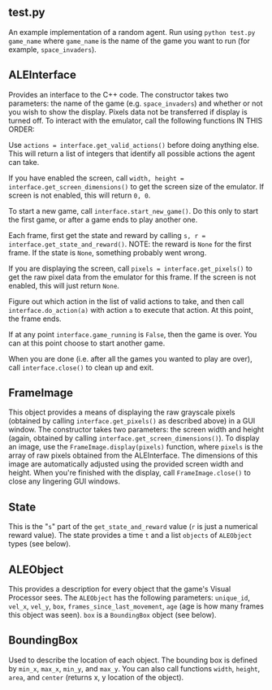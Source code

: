 test.py
----------
An example implementation of a random agent. Run using `python test.py game_name` where `game_name` is the name of the game you want to run (for example, `space_invaders`).

ALEInterface
----------
Provides an interface to the C++ code. The constructor takes two parameters: the name of the game (e.g. `space_invaders`) and whether or not you wish to show the display. Pixels data not be transferred if display is turned off. To interact with the emulator, call the following functions IN THIS ORDER:

Use `actions = interface.get_valid_actions()` before doing anything else. This will return a list of integers that identify all possible actions the agent can take.

If you have enabled the screen, call `width, height = interface.get_screen_dimensions()` to get the screen size of the emulator. If screen is not enabled, this will return `0, 0`.

To start a new game, call `interface.start_new_game()`. Do this only to start the first game, or after a game ends to play another one.

Each frame, first get the state and reward by calling `s, r = interface.get_state_and_reward()`. NOTE: the reward is `None` for the first frame. If the state is `None`, something probably went wrong.

If you are displaying the screen, call `pixels = interface.get_pixels()` to get the raw pixel data from the emulator for this frame. If the screen is not enabled, this will just return `None`.

Figure out which action in the list of valid actions to take, and then call `interface.do_action(a)` with action `a` to execute that action. At this point, the frame ends.

If at any point `interface.game_running` is `False`, then the game is over. You can at this point choose to start another game.

When you are done (i.e. after all the games you wanted to play are over), call `interface.close()` to clean up and exit.

FrameImage
----------
This object provides a means of displaying the raw grayscale pixels (obtained by calling `interface.get_pixels()` as described above) in a GUI window. The constructor takes two parameters: the screen width and height (again, obtained by calling `interface.get_screen_dimensions()`). To display an image, use the `FrameImage.display(pixels)` function, where `pixels` is the array of raw pixels obtained from the ALEInterface. The dimensions of this image are automatically adjusted using the provided screen width and height. When you're finished with the display, call `FrameImage.close()` to close any lingering GUI windows.

State
----------
This is the "`s`" part of the `get_state_and_reward` value (`r` is just a numerical reward value). The state provides a time `t` and a list `objects` of `ALEObject` types (see below).

ALEObject
----------
This provides a description for every object that the game's Visual Processor sees. The `ALEObject` has the following parameters: `unique_id`, `vel_x`, `vel_y`, `box`, `frames_since_last_movement`, `age` (age is how many frames this object was seen). `box` is a `BoundingBox` object (see below).

BoundingBox
----------
Used to describe the location of each object. The bounding box is defined by `min_x`, `max_x`, `min_y`, and `max_y`. You can also call functions `width`, `height`, `area`, and `center` (returns x, y location of the object).
